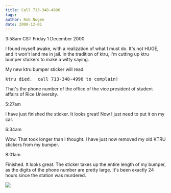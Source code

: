 ```yaml
---
title: Call 713-348-4996
tags: 
author: Rob Nugen
date: 2000-12-01
---
```


<title>ktru died.  call 713-348-4996 to complain!</title>
<p class=date>3:58am CST Friday 1 December 2000

<p>I found myself awake, with a realization of what I must do.  It's
not HUGE, and it won't land me in jail.  In the tradition of ktru, I'm
cutting up ktru bumper stickers to make a witty saying.

<p>My new ktru bumper sticker will read:

<pre>
ktru died.  call 713-348-4996 to complain!
</pre>

<p>That's the phone number of the office of the vice president of
student affairs of Rice University.

<p class=date>5:27am

<p>I have just finished the sticker.  It looks great!  Now I just need
to put it on my car.

<p class=date>6:34am

<p>Wow.  That took longer than I thought.  I have just now removed my
old KTRU stickers from my bumper.

<p class=date>8:01am

<p>Finished.  It looks great.  The sticker takes up the entire length
of my bumper, as the digits of the phone number are pretty large.
It's been exactly 24 hours since the station was murdered.

<p><img src='/images/rob/wL-ROB.gif'>


